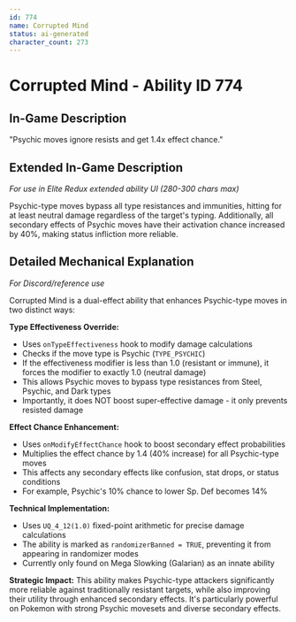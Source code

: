 ```yaml
---
id: 774
name: Corrupted Mind
status: ai-generated
character_count: 273
---
```


# Corrupted Mind - Ability ID 774

## In-Game Description
"Psychic moves ignore resists and get 1.4x effect chance."

## Extended In-Game Description
*For use in Elite Redux extended ability UI (280-300 chars max)*

Psychic-type moves bypass all type resistances and immunities, hitting for at least neutral damage regardless of the target's typing. Additionally, all secondary effects of Psychic moves have their activation chance increased by 40%, making status infliction more reliable.

## Detailed Mechanical Explanation
*For Discord/reference use*

Corrupted Mind is a dual-effect ability that enhances Psychic-type moves in two distinct ways:

**Type Effectiveness Override:**
- Uses `onTypeEffectiveness` hook to modify damage calculations
- Checks if the move type is Psychic (`TYPE_PSYCHIC`)
- If the effectiveness modifier is less than 1.0 (resistant or immune), it forces the modifier to exactly 1.0 (neutral damage)
- This allows Psychic moves to bypass type resistances from Steel, Psychic, and Dark types
- Importantly, it does NOT boost super-effective damage - it only prevents resisted damage

**Effect Chance Enhancement:**
- Uses `onModifyEffectChance` hook to boost secondary effect probabilities
- Multiplies the effect chance by 1.4 (40% increase) for all Psychic-type moves
- This affects any secondary effects like confusion, stat drops, or status conditions
- For example, Psychic's 10% chance to lower Sp. Def becomes 14%

**Technical Implementation:**
- Uses `UQ_4_12(1.0)` fixed-point arithmetic for precise damage calculations
- The ability is marked as `randomizerBanned = TRUE`, preventing it from appearing in randomizer modes
- Currently only found on Mega Slowking (Galarian) as an innate ability

**Strategic Impact:**
This ability makes Psychic-type attackers significantly more reliable against traditionally resistant targets, while also improving their utility through enhanced secondary effects. It's particularly powerful on Pokemon with strong Psychic movesets and diverse secondary effects.